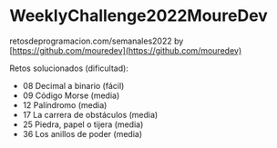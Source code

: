 # WeeklyChallenge2022MoureDev
retosdeprogramacion.com/semanales2022 by [https://github.com/mouredev](https://github.com/mouredev)

Retos solucionados (dificultad):

- 08 Decimal a binario (fácil)
- 09 Código Morse (media)
- 12 Palíndromo (media)
- 17 La carrera de obstáculos (media)
- 25 Piedra, papel o tijera (media)
- 36 Los anillos de poder (media)